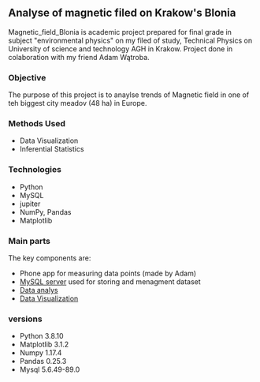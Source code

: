 ## Analyse of magnetic filed on Krakow's Blonia <br>
Magnetic_field_Blonia is academic project prepared for final grade in subject "environmental physics" on my filed of study, Technical Physics on University of science and technology AGH in Krakow. Project done in colaboration with my friend Adam Wątroba. <br>

### Objective 
The purpose of this project is to anaylse trends of Magnetic field in one of teh biggest city meadov (48 ha) in Europe.

### Methods Used
- Data Visualization
- Inferential Statistics

### Technologies
- Python
- MySQL
- jupiter
- NumPy, Pandas
- Matplotlib

### Main parts
The key components are:
- Phone app for measuring data points (made by Adam)
- [MySQL server](https://github.com/JTMalczewski/Magnetic_field_Blonia/tree/main/server_operation) used for storing and menagment dataset
- [Data analys](https://github.com/JTMalczewski/Magnetic_field_Blonia/blob/main/data_visualisation/statistic_points.ipynb)
- [Data Visualization](https://github.com/JTMalczewski/Magnetic_field_Blonia/blob/main/data_visualisation/create_and_draw_points.ipynb)

### versions
- Python 3.8.10
- Matplotlib 3.1.2
- Numpy 1.17.4
- Pandas 0.25.3
- Mysql 5.6.49-89.0
